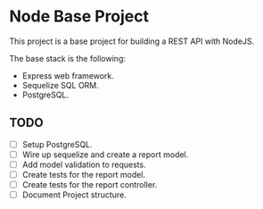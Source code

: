 Node Base Project
========================================
This project is a base project for building a REST API with NodeJS.

The base stack is the following:
  - Express web framework.
  - Sequelize SQL ORM.
  - PostgreSQL.

## TODO

- [ ] Setup PostgreSQL.
- [ ] Wire up sequelize and create a report model.
- [ ] Add model validation to requests.
- [ ] Create tests for the report model.
- [ ] Create tests for the report controller.
- [ ] Document Project structure.
